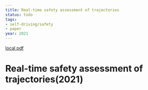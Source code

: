 ```yaml
---
title: Real-time safety assessment of trajectories
status: todo
tags:
- self-driving/safety
- paper
year: 2021
---
```


[local pdf](../../../pdfs/2021-Real-time%20safety%20assessment%20of%20trajectories.pdf)

# Real-time safety assessment of trajectories(2021)
